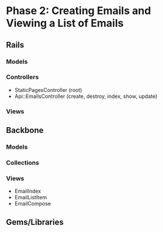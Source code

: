 # Phase 2: Creating Emails and Viewing a List of Emails

## Rails
### Models

### Controllers
* StaticPagesController (root)
* Api::EmailsController (create, destroy, index, show, update)

### Views

## Backbone
### Models

### Collections

### Views
* EmailIndex
* EmailListItem
* EmailCompose

## Gems/Libraries
